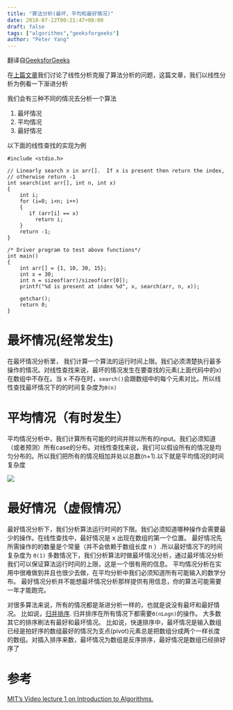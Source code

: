 ```yaml
---
title: "算法分析(最坏，平均和最好情况)"
date: 2018-07-22T00:21:47+08:00
draft: false
tags: ["algorithms","geeksforgeeks"]
author: "Peter Yang"
---
```


翻译自[GeeksforGeeks](https://www.geeksforgeeks.org/analysis-of-algorithms-set-2-asymptotic-analysis/)


在[上篇文章](../analysis_of_algorithms_asymptotic_analysis/)我们讨论了线性分析克服了算法分析的问题，这篇文章，我们以线性分析为例看一下渐进分析

我们会有三种不同的情况去分析一个算法

1. 最坏情况
2. 平均情况
3. 最好情况

以下面的线性查找的实现为例

	#include <stdio.h>
	 
	// Linearly search x in arr[].  If x is present then return the index,
	// otherwise return -1
	int search(int arr[], int n, int x)
	{
	    int i;
	    for (i=0; i<n; i++)
	    {
	       if (arr[i] == x)
	         return i;
	    }
	    return -1;
	}
	 
	/* Driver program to test above functions*/
	int main()
	{
	    int arr[] = {1, 10, 30, 15};
	    int x = 30;
	    int n = sizeof(arr)/sizeof(arr[0]);
	    printf("%d is present at index %d", x, search(arr, n, x));
	 
	    getchar();
	    return 0;
	}

# 最坏情况(经常发生)
在最坏情况分析里， 我们计算一个算法的运行时间上限。我们必须清楚执行最多操作的情况。对线性查找来说，最坏的情况发生在要查找的元素(上面代码中的x)在数组中不存在。当 x 不存在时，`search()`会跟数组中的每个元素对比。所以线性查找最坏情况下的的时间复杂度为`Θ(n)`

# 平均情况（有时发生）
平均情况分析中，我们计算所有可能的时间并除以所有的input。我们必须知道（或者预测）所有case的分布。对线性查找来说，我们可以假设所有的情况是均匀分布的。所以我们把所有的情况相加并处以总数(n+1).以下就是平均情况的时间复杂度

![][1]

# 最好情况（虚假情况）
最好情况分析下，我们分析算法运行时间的下限。我们必须知道哪种操作会需要最少的操作。在线性查找中，最好情况是 x 出现在数组的第一个位置。
最好情况先所需操作的的数量是个常量（并不会依赖于数组长度 n ）.所以最好情况下的时间复杂度为 `Θ(1)`
多数情况下，我们分析算法时做最坏情况分析，通过最坏情况分析我们可以保证算法运行时间的上限，这是一个很有用的信息。
平均情况分析在实用中很难做到并且也很少去做，在平均分析中我们必须知道所有可能输入的数学分布。
最好情况分析并不能想最坏情况分析那样提供有用信息，你的算法可能需要一年才能跑完。

对很多算法来说，所有的情况都是渐进分析一样的，也就是说没有最坏和最好情况。 比如说，[归并排序](http://en.wikipedia.org/wiki/Merge_sort). 归并排序在所有情况下都需要`Θ(nLogn)`的操作。 大多数其它的排序刷法有最好和最坏情况。 比如说，快速排序中，最坏情况是输入数组已经是拍好序的数组最好的情况为支点(pivot)元素总是把数组分成两个一样长度的数组。对插入排序来数，最坏情况为数组是反序排序，最好情况是数组已经排好序了

# 参考

[MIT’s Video lecture 1 on Introduction to Algorithms.](http://www.youtube.com/watch?v=JPyuH4qXLZ0)


[1]: /img/avg_case_time.PNG